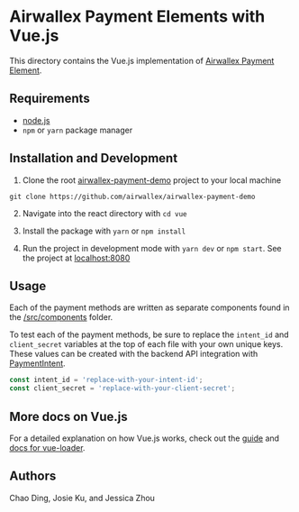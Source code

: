 # Airwallex Payment Elements with Vue.js

This directory contains the Vue.js implementation of [Airwallex Payment Element](https://www.npmjs.com/package/airwallex-payment-elements).

## Requirements

- [node.js](https://nodejs.org/en/)
- `npm` or `yarn` package manager

## Installation and Development

1. Clone the root [airwallex-payment-demo](https://github.com/airwallex/airwallex-payment-demo) project to your local machine

`git clone https://github.com/airwallex/airwallex-payment-demo`

2. Navigate into the react directory with `cd vue`

3. Install the package with `yarn` or `npm install`

4. Run the project in development mode with `yarn dev` or `npm start`. See the project at [localhost:8080](http://localhost:8080)

## Usage

Each of the payment methods are written as separate components found in the [/src/components](/vue/src/components) folder.

To test each of the payment methods, be sure to replace the `intent_id` and `client_secret` variables at the top of each file with your own unique keys. These values can be created with the backend API integration with [PaymentIntent](https://www.airwallex.com/docs/api#/Payment_Acceptance/Payment_Intents/Intro).

```jsx
const intent_id = 'replace-with-your-intent-id';
const client_secret = 'replace-with-your-client-secret';
```

## More docs on Vue.js

For a detailed explanation on how Vue.js works, check out the [guide](http://vuejs-templates.github.io/webpack/) and [docs for vue-loader](http://vuejs.github.io/vue-loader).

## Authors

Chao Ding, Josie Ku, and Jessica Zhou
